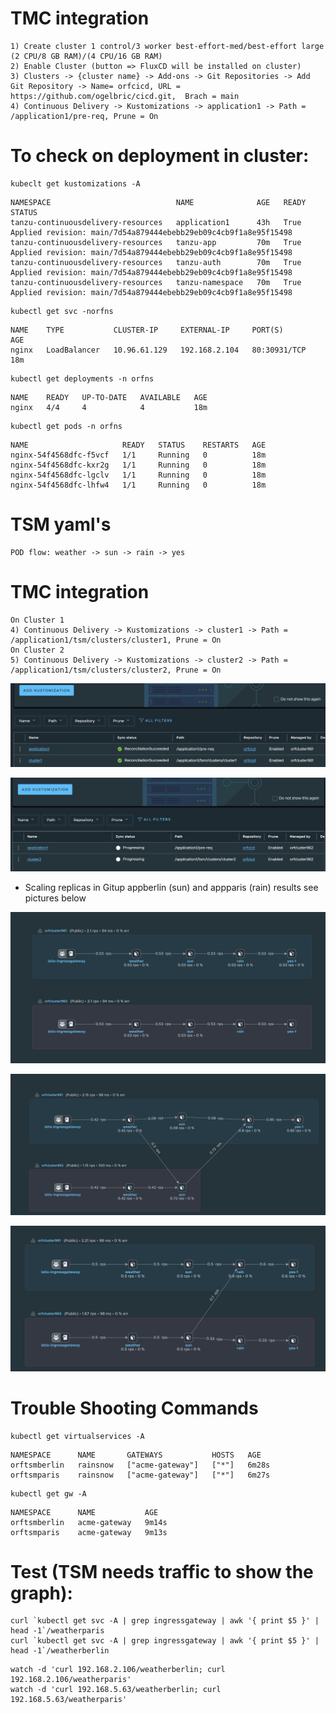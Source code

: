 # TMC integration

```
1) Create cluster 1 control/3 worker best-effort-med/best-effort large (2 CPU/8 GB RAM)/(4 CPU/16 GB RAM)
2) Enable Cluster (button => FluxCD will be installed on cluster) 
3) Clusters -> {cluster name} -> Add-ons -> Git Repositories -> Add Git Repository -> Name= orfcicd, URL = https://github.com/ogelbric/cicd.git,  Brach = main
4) Continuous Delivery -> Kustomizations -> application1 -> Path = /application1/pre-req, Prune = On
```


# To check on deployment in cluster: 
```
kubeclt get kustomizations -A
```
```
NAMESPACE                            NAME              AGE   READY   STATUS
tanzu-continuousdelivery-resources   application1      43h   True    Applied revision: main/7d54a879444ebebb29eb09c4cb9f1a8e95f15498
tanzu-continuousdelivery-resources   tanzu-app         70m   True    Applied revision: main/7d54a879444ebebb29eb09c4cb9f1a8e95f15498
tanzu-continuousdelivery-resources   tanzu-auth        70m   True    Applied revision: main/7d54a879444ebebb29eb09c4cb9f1a8e95f15498
tanzu-continuousdelivery-resources   tanzu-namespace   70m   True    Applied revision: main/7d54a879444ebebb29eb09c4cb9f1a8e95f15498
```
```
kubectl get svc -norfns
```
```
NAME    TYPE           CLUSTER-IP     EXTERNAL-IP     PORT(S)        AGE
nginx   LoadBalancer   10.96.61.129   192.168.2.104   80:30931/TCP   18m
```
```
kubectl get deployments -n orfns
```
```
NAME    READY   UP-TO-DATE   AVAILABLE   AGE
nginx   4/4     4            4           18m
```
```
kubectl get pods -n orfns
```
```
NAME                     READY   STATUS    RESTARTS   AGE
nginx-54f4568dfc-f5vcf   1/1     Running   0          18m
nginx-54f4568dfc-kxr2g   1/1     Running   0          18m
nginx-54f4568dfc-lgclv   1/1     Running   0          18m
nginx-54f4568dfc-lhfw4   1/1     Running   0          18m
```

# TSM yaml's

```
POD flow: weather -> sun -> rain -> yes
```
# TMC integration

```
On Cluster 1
4) Continuous Delivery -> Kustomizations -> cluster1 -> Path = /application1/tsm/clusters/cluster1, Prune = On
On Cluster 2
5) Continuous Delivery -> Kustomizations -> cluster2 -> Path = /application1/tsm/clusters/cluster2, Prune = On
```

![GitHub](cluster1.png)

![GitHub](cluster2.png)

* Scaling replicas in Gitup appberlin (sun) and appparis (rain) results see pictures below 

![GitHub](TSM1.png)


![GitHub](TSM2.png)


![GitHub](TSM3.png)


# Trouble Shooting Commands
```
kubectl get virtualservices -A
```
```
NAMESPACE      NAME       GATEWAYS           HOSTS   AGE
orftsmberlin   rainsnow   ["acme-gateway"]   ["*"]   6m28s
orftsmparis    rainsnow   ["acme-gateway"]   ["*"]   6m27s
```
```
kubectl get gw -A
```
```
NAMESPACE      NAME           AGE
orftsmberlin   acme-gateway   9m14s
orftsmparis    acme-gateway   9m13s
```

# Test (TSM needs traffic to show the graph):

```
curl `kubectl get svc -A | grep ingressgateway | awk '{ print $5 }' | head -1`/weatherparis
curl `kubectl get svc -A | grep ingressgateway | awk '{ print $5 }' | head -1`/weatherberlin
```
```
watch -d 'curl 192.168.2.106/weatherberlin; curl 192.168.2.106/weatherparis'
watch -d 'curl 192.168.5.63/weatherberlin; curl 192.168.5.63/weatherparis'
```

